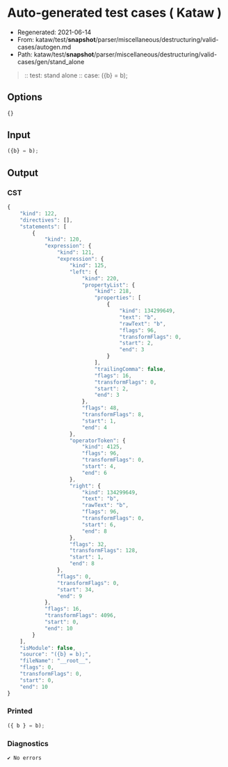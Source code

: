 # Auto-generated test cases ( Kataw )
- Regenerated: 2021-06-14
- From: kataw/test/__snapshot__/parser/miscellaneous/destructuring/valid-cases/autogen.md
- Path: kataw/test/__snapshot__/parser/miscellaneous/destructuring/valid-cases/gen/stand_alone
> :: test: stand alone
> :: case: ({b} = b);
## Options

`````js
{}
`````
## Input

`````js
({b} = b);
`````
## Output

### CST

```javascript
{
    "kind": 122,
    "directives": [],
    "statements": [
        {
            "kind": 120,
            "expression": {
                "kind": 121,
                "expression": {
                    "kind": 125,
                    "left": {
                        "kind": 220,
                        "propertyList": {
                            "kind": 218,
                            "properties": [
                                {
                                    "kind": 134299649,
                                    "text": "b",
                                    "rawText": "b",
                                    "flags": 96,
                                    "transformFlags": 0,
                                    "start": 2,
                                    "end": 3
                                }
                            ],
                            "trailingComma": false,
                            "flags": 16,
                            "transformFlags": 0,
                            "start": 2,
                            "end": 3
                        },
                        "flags": 48,
                        "transformFlags": 8,
                        "start": 1,
                        "end": 4
                    },
                    "operatorToken": {
                        "kind": 4125,
                        "flags": 96,
                        "transformFlags": 0,
                        "start": 4,
                        "end": 6
                    },
                    "right": {
                        "kind": 134299649,
                        "text": "b",
                        "rawText": "b",
                        "flags": 96,
                        "transformFlags": 0,
                        "start": 6,
                        "end": 8
                    },
                    "flags": 32,
                    "transformFlags": 128,
                    "start": 1,
                    "end": 8
                },
                "flags": 0,
                "transformFlags": 0,
                "start": 34,
                "end": 9
            },
            "flags": 16,
            "transformFlags": 4096,
            "start": 0,
            "end": 10
        }
    ],
    "isModule": false,
    "source": "({b} = b);",
    "fileName": "__root__",
    "flags": 0,
    "transformFlags": 0,
    "start": 0,
    "end": 10
}
```

### Printed

```javascript
({ b } = b);
```

### Diagnostics

```javascript
✔ No errors
```

